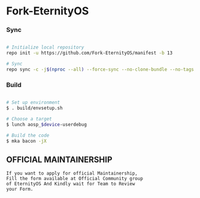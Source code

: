 # Fork-EternityOS #

### Sync ###

```bash

# Initialize local repository
repo init -u https://github.com/Fork-EternityOS/manifest -b 13

# Sync
repo sync -c -j$(nproc --all) --force-sync --no-clone-bundle --no-tags
```

### Build ###

```bash

# Set up environment
$ . build/envsetup.sh

# Choose a target
$ lunch aosp_$device-userdebug

# Build the code
$ mka bacon -jX
```

## OFFICIAL MAINTAINERSHIP ##
```
If you want to apply for official Maintainership,
Fill the form available at Official Community group
of EternityOS And Kindly wait for Team to Review 
your Form.
```

